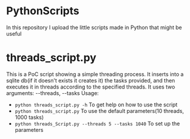 # PythonScripts
In this repository I upload the little scripts made in Python that might be useful

# threads_script.py
This is a PoC script showing a simple threading process.
It inserts into a sqlite db(if it doesn't exists it creates it) the tasks provided, and then executes it in threads according to the specified threads.
It uses two arguments: --threads, --tasks
Usage:
- `python threads_script.py -h` To get help on how to use the script 
- `python threads_script.py` To use the default parameters(10 threads, 1000 tasks)
- `python threads_Script.py --threads 5 --tasks 1040` To set up the parameters